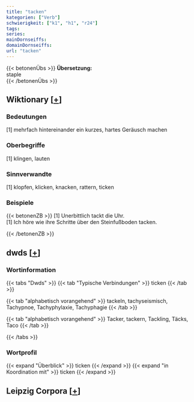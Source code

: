 ```yaml
---
title: "tacken"
kategorien: ["Verb"]
schwierigkeit: ["k1", "h1", "r24"]
tags:
series:
mainDornseiffs:
domainDornseiffs:
url: "tacken"
---
```


{{< betonenÜbs >}}
**Übersetzung:**  
staple  
{{< /betonenÜbs >}}

## Wiktionary [[+](https://de.wiktionary.org/wiki/tacken)]

### Bedeutungen
[1] mehrfach hintereinander ein kurzes, hartes Geräusch machen  

### Oberbegriffe
[1] klingen, lauten  

### Sinnverwandte
[1] klopfen, klicken, knacken, rattern, ticken  

### Beispiele
{{< betonenZB >}}
[1] Unerbittlich tackt die Uhr.  
[1] Ich höre wie ihre Schritte über den Steinfußboden tacken.  

{{< /betonenZB >}}


## dwds [[+](https://www.dwds.de/wb/tacken)]

### Wortinformation
{{< tabs "Dwds" >}}
{{< tab "Typische Verbindungen" >}}
ticken
{{< /tab >}}

{{< tab "alphabetisch vorangehend" >}}
tackeln, tachyseismisch, Tachypnoe, Tachyphylaxie, Tachyphagie
{{< /tab >}}

{{< tab "alphabetisch vorangehend" >}}
Tacker, tackern, Tackling, Täcks, Taco
{{< /tab >}}

{{< /tabs >}}

### Wortprofil
{{< expand "Überblick" >}} ticken {{< /expand >}}
{{< expand "in Koordination mit" >}} ticken {{< /expand >}}

## Leipzig Corpora [[+](https://corpora.uni-leipzig.de/en/res?word=tacken&corpusId=deu_newscrawl-public_2018)]

